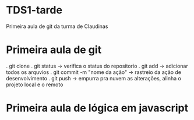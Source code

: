 # TDS1-tarde
Primeira aula de git da turma de Claudinas

# Primeira aula de git

. git clone <caminho do repositorio>
. git status -> verifica o status do repositorio
. git add -> adicionar todos os arquvios 
. git commit -m "nome da ação" -> rastreio da ação de desenvolvimento
. git push -> empurra pra nuvem as alterações, alinha o projeto local e o remoto

# Primeira aula de lógica em javascript